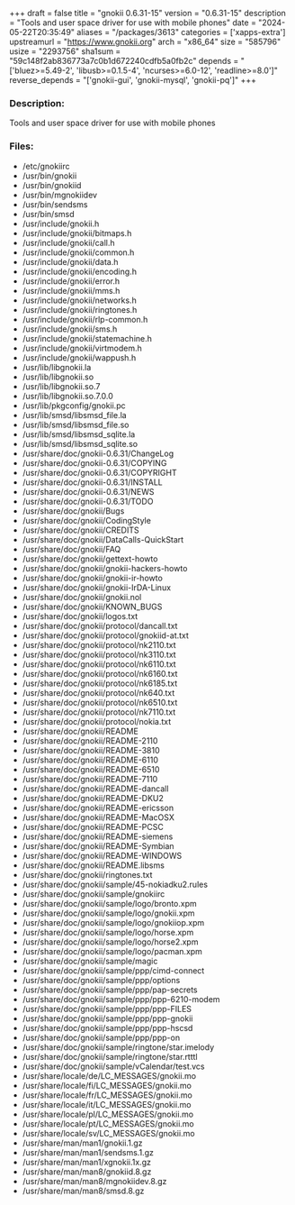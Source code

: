 +++
draft = false
title = "gnokii 0.6.31-15"
version = "0.6.31-15"
description = "Tools and user space driver for use with mobile phones"
date = "2024-05-22T20:35:49"
aliases = "/packages/3613"
categories = ['xapps-extra']
upstreamurl = "https://www.gnokii.org"
arch = "x86_64"
size = "585796"
usize = "2293756"
sha1sum = "59c148f2ab836773a7c0b1d672240cdfb5a0fb2c"
depends = "['bluez>=5.49-2', 'libusb>=0.1.5-4', 'ncurses>=6.0-12', 'readline>=8.0']"
reverse_depends = "['gnokii-gui', 'gnokii-mysql', 'gnokii-pq']"
+++
### Description: 
Tools and user space driver for use with mobile phones

### Files: 
* /etc/gnokiirc
* /usr/bin/gnokii
* /usr/bin/gnokiid
* /usr/bin/mgnokiidev
* /usr/bin/sendsms
* /usr/bin/smsd
* /usr/include/gnokii.h
* /usr/include/gnokii/bitmaps.h
* /usr/include/gnokii/call.h
* /usr/include/gnokii/common.h
* /usr/include/gnokii/data.h
* /usr/include/gnokii/encoding.h
* /usr/include/gnokii/error.h
* /usr/include/gnokii/mms.h
* /usr/include/gnokii/networks.h
* /usr/include/gnokii/ringtones.h
* /usr/include/gnokii/rlp-common.h
* /usr/include/gnokii/sms.h
* /usr/include/gnokii/statemachine.h
* /usr/include/gnokii/virtmodem.h
* /usr/include/gnokii/wappush.h
* /usr/lib/libgnokii.la
* /usr/lib/libgnokii.so
* /usr/lib/libgnokii.so.7
* /usr/lib/libgnokii.so.7.0.0
* /usr/lib/pkgconfig/gnokii.pc
* /usr/lib/smsd/libsmsd_file.la
* /usr/lib/smsd/libsmsd_file.so
* /usr/lib/smsd/libsmsd_sqlite.la
* /usr/lib/smsd/libsmsd_sqlite.so
* /usr/share/doc/gnokii-0.6.31/ChangeLog
* /usr/share/doc/gnokii-0.6.31/COPYING
* /usr/share/doc/gnokii-0.6.31/COPYRIGHT
* /usr/share/doc/gnokii-0.6.31/INSTALL
* /usr/share/doc/gnokii-0.6.31/NEWS
* /usr/share/doc/gnokii-0.6.31/TODO
* /usr/share/doc/gnokii/Bugs
* /usr/share/doc/gnokii/CodingStyle
* /usr/share/doc/gnokii/CREDITS
* /usr/share/doc/gnokii/DataCalls-QuickStart
* /usr/share/doc/gnokii/FAQ
* /usr/share/doc/gnokii/gettext-howto
* /usr/share/doc/gnokii/gnokii-hackers-howto
* /usr/share/doc/gnokii/gnokii-ir-howto
* /usr/share/doc/gnokii/gnokii-IrDA-Linux
* /usr/share/doc/gnokii/gnokii.nol
* /usr/share/doc/gnokii/KNOWN_BUGS
* /usr/share/doc/gnokii/logos.txt
* /usr/share/doc/gnokii/protocol/dancall.txt
* /usr/share/doc/gnokii/protocol/gnokiid-at.txt
* /usr/share/doc/gnokii/protocol/nk2110.txt
* /usr/share/doc/gnokii/protocol/nk3110.txt
* /usr/share/doc/gnokii/protocol/nk6110.txt
* /usr/share/doc/gnokii/protocol/nk6160.txt
* /usr/share/doc/gnokii/protocol/nk6185.txt
* /usr/share/doc/gnokii/protocol/nk640.txt
* /usr/share/doc/gnokii/protocol/nk6510.txt
* /usr/share/doc/gnokii/protocol/nk7110.txt
* /usr/share/doc/gnokii/protocol/nokia.txt
* /usr/share/doc/gnokii/README
* /usr/share/doc/gnokii/README-2110
* /usr/share/doc/gnokii/README-3810
* /usr/share/doc/gnokii/README-6110
* /usr/share/doc/gnokii/README-6510
* /usr/share/doc/gnokii/README-7110
* /usr/share/doc/gnokii/README-dancall
* /usr/share/doc/gnokii/README-DKU2
* /usr/share/doc/gnokii/README-ericsson
* /usr/share/doc/gnokii/README-MacOSX
* /usr/share/doc/gnokii/README-PCSC
* /usr/share/doc/gnokii/README-siemens
* /usr/share/doc/gnokii/README-Symbian
* /usr/share/doc/gnokii/README-WINDOWS
* /usr/share/doc/gnokii/README.libsms
* /usr/share/doc/gnokii/ringtones.txt
* /usr/share/doc/gnokii/sample/45-nokiadku2.rules
* /usr/share/doc/gnokii/sample/gnokiirc
* /usr/share/doc/gnokii/sample/logo/bronto.xpm
* /usr/share/doc/gnokii/sample/logo/gnokii.xpm
* /usr/share/doc/gnokii/sample/logo/gnokiiop.xpm
* /usr/share/doc/gnokii/sample/logo/horse.xpm
* /usr/share/doc/gnokii/sample/logo/horse2.xpm
* /usr/share/doc/gnokii/sample/logo/pacman.xpm
* /usr/share/doc/gnokii/sample/magic
* /usr/share/doc/gnokii/sample/ppp/cimd-connect
* /usr/share/doc/gnokii/sample/ppp/options
* /usr/share/doc/gnokii/sample/ppp/pap-secrets
* /usr/share/doc/gnokii/sample/ppp/ppp-6210-modem
* /usr/share/doc/gnokii/sample/ppp/ppp-FILES
* /usr/share/doc/gnokii/sample/ppp/ppp-gnokii
* /usr/share/doc/gnokii/sample/ppp/ppp-hscsd
* /usr/share/doc/gnokii/sample/ppp/ppp-on
* /usr/share/doc/gnokii/sample/ringtone/star.imelody
* /usr/share/doc/gnokii/sample/ringtone/star.rtttl
* /usr/share/doc/gnokii/sample/vCalendar/test.vcs
* /usr/share/locale/de/LC_MESSAGES/gnokii.mo
* /usr/share/locale/fi/LC_MESSAGES/gnokii.mo
* /usr/share/locale/fr/LC_MESSAGES/gnokii.mo
* /usr/share/locale/it/LC_MESSAGES/gnokii.mo
* /usr/share/locale/pl/LC_MESSAGES/gnokii.mo
* /usr/share/locale/pt/LC_MESSAGES/gnokii.mo
* /usr/share/locale/sv/LC_MESSAGES/gnokii.mo
* /usr/share/man/man1/gnokii.1.gz
* /usr/share/man/man1/sendsms.1.gz
* /usr/share/man/man1/xgnokii.1x.gz
* /usr/share/man/man8/gnokiid.8.gz
* /usr/share/man/man8/mgnokiidev.8.gz
* /usr/share/man/man8/smsd.8.gz
